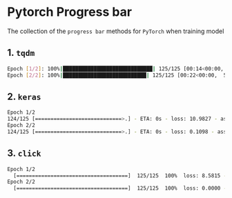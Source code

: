 # Pytorch Progress bar

The collection of the `progress bar` methods for `PyTorch` when training model

## 1. `tqdm`

```bash
Epoch [1/2]: 100%|█████████████████████████████| 125/125 [00:14<00:00,  8.39it/s, acc=0.125, loss=12]
Epoch [2/2]: 100%|███████████████████████████| 125/125 [00:22<00:00,  5.64it/s, acc=1, loss=0.000991]
```

## 2. `keras`

```bash
Epoch 1/2
124/125 [============================>.] - ETA: 0s - loss: 10.9827 - ass: 0.1020
Epoch 2/2
124/125 [============================>.] - ETA: 0s - loss: 0.1098 - ass: 0.9770
```

## 3. `click`

```bash
Epoch 1/2
  [====================================]  125/125  100%  loss: 8.5815 - acc: 0.2500
Epoch 2/2
  [====================================]  125/125  100%  loss: 0.0000 - acc: 1.0000
```

